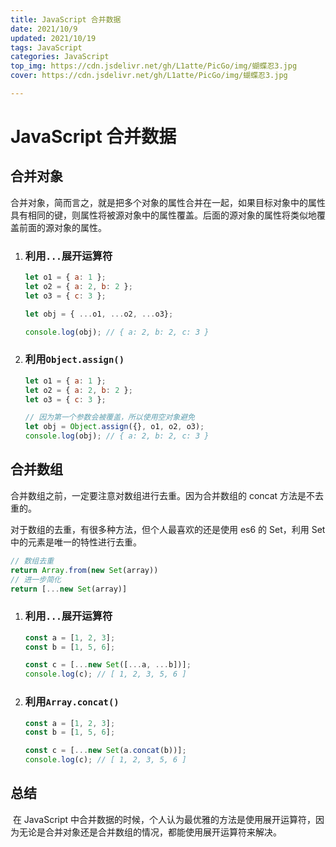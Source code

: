 ```yaml
---
title: JavaScript 合并数据
date: 2021/10/9
updated: 2021/10/19
tags: JavaScript
categories: JavaScript
top_img: https://cdn.jsdelivr.net/gh/L1atte/PicGo/img/蝴蝶忍3.jpg
cover: https://cdn.jsdelivr.net/gh/L1atte/PicGo/img/蝴蝶忍3.jpg

---
```


# JavaScript 合并数据

## 合并对象

合并对象，简而言之，就是把多个对象的属性合并在一起，如果目标对象中的属性具有相同的键，则属性将被源对象中的属性覆盖。后面的源对象的属性将类似地覆盖前面的源对象的属性。

1. ### 利用`...`展开运算符

   ```javascript
   let o1 = { a: 1 };
   let o2 = { a: 2, b: 2 };
   let o3 = { c: 3 };
   
   let obj = { ...o1, ...o2, ...o3};
   
   console.log(obj); // { a: 2, b: 2, c: 3 }
   ```

   

2. ### 利用`Object.assign()`

   ```javascript
   let o1 = { a: 1 };
   let o2 = { a: 2, b: 2 };
   let o3 = { c: 3 };
   
   // 因为第一个参数会被覆盖，所以使用空对象避免
   let obj = Object.assign({}, o1, o2, o3);
   console.log(obj); // { a: 2, b: 2, c: 3 }
   ```

   

## 合并数组

合并数组之前，一定要注意对数组进行去重。因为合并数组的 concat 方法是不去重的。

对于数组的去重，有很多种方法，但个人最喜欢的还是使用 es6 的 Set，利用 Set 中的元素是唯一的特性进行去重。

```javascript
// 数组去重
return Array.from(new Set(array))
// 进一步简化
return [...new Set(array)]
```

1. ### 利用`...`展开运算符

   ```javascript
   const a = [1, 2, 3];
   const b = [1, 5, 6];
   
   const c = [...new Set([...a, ...b])];
   console.log(c); // [ 1, 2, 3, 5, 6 ]
   ```

   

2. ### 利用`Array.concat()`

   ```javascript
   const a = [1, 2, 3];
   const b = [1, 5, 6];
   
   const c = [...new Set(a.concat(b))];
   console.log(c); // [ 1, 2, 3, 5, 6 ]
   ```

   

## 总结

​	在 JavaScript 中合并数据的时候，个人认为最优雅的方法是使用展开运算符，因为无论是合并对象还是合并数组的情况，都能使用展开运算符来解决。